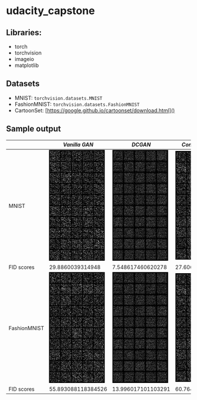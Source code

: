 # udacity_capstone

## Libraries:
- torch
- torchvision
- imageio
- matplotlib

## Datasets
- MNIST: `torchvision.datasets.MNIST`
- FashionMNIST: `torchvision.datasets.FashionMNIST`
- CartoonSet: [https://google.github.io/cartoonset/download.html]()

## Sample output

| |*Vanilla GAN*|*DCGAN*|*Conditional GAN*|*Conditional DCGAN*|
|-|-------------|-------|-----------------|-------------------|
| MNIST |![](https://github.com/iamchuan/udacity_capstone/blob/master/images/mnist/vanillagan/animation.gif)|![](https://github.com/iamchuan/udacity_capstone/blob/master/images/mnist/dcgan/animation.gif)|![](https://github.com/iamchuan/udacity_capstone/blob/master/images/mnist/cgan/animation.gif)|![](https://github.com/iamchuan/udacity_capstone/blob/master/images/mnist/cdcgan/animation.gif)|
| FID scores| 29.8860039314948 | 7.548617460620278 | 27.60618076139116 | 7.420052673632085 |
| FashionMNIST |![](https://github.com/iamchuan/udacity_capstone/blob/master/images/fashionmnist/vanillagan/animation.gif)|![](https://github.com/iamchuan/udacity_capstone/blob/master/images/fashionmnist/dcgan/animation.gif)|![](https://github.com/iamchuan/udacity_capstone/blob/master/images/fashionmnist/cgan/animation.gif)|![](https://github.com/iamchuan/udacity_capstone/blob/master/images/fashionmnist/cdcgan/animation.gif)|
| FID scores | 55.893088118384526 | 13.996017101103291 | 60.76478200199051 | 13.584223451920764 |
